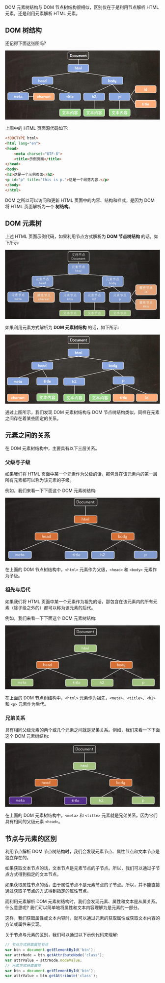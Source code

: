 DOM 元素树结构与 DOM 节点树结构很相似，区别仅在于是利用节点解析 HTML 元素，还是利用元素解析 HTML 元素。

## DOM 树结构

还记得下面这张图吗?

![](img/02.png)

上图中的 HTML 页面源代码如下:

```html
<!DOCTYPE html>
<html lang="en">
<head>
    <meta charset="UTF-8">
    <title>示例页面</title>
</head>
<body>
<h2>这是一个示例页面</h2>
<p id="p" title="this is p.">这是一个段落内容.</p>
</body>
</html>
```

DOM 之所以可以访问和更新 HTML 页面中的内容、结构和样式，是因为 DOM 将 HTML 页面解析为一个 **树结构**。

## DOM 元素树

上述 HTML 页面示例代码，如果利用节点方式解析为 **DOM 节点树结构** 的话，如下所示:

![](img/03.png)

如果利用元素方式解析为 **DOM 元素树结构** 的话，如下所示:

![](img/04.png)

通过上图所示，我们发现 DOM 元素树结构与 DOM 节点树结构类似，同样在元素之间存在着某些固定的关系。

## 元素之间的关系

在 DOM 元素树结构中，主要具有以下三层关系。

### 父级与子级

如果我们将 HTML 页面中某一个元素作为父级的话，那包含在该元素内的第一层所有元素都可以称为该元素的子级。

例如，我们来看一下下面这个 DOM 元素树结构:

![](img/05.png)

在上面的 DOM 节点树结构中，`<html>` 元素作为父级，`<head>` 和 `<body>` 元素作为子级。

### 祖先与后代

如果我们将 HTML 页面中某一个元素作为祖先的话，那包含在该元素内的所有元素（除子级之外的）都可以称为该元素的后代。

例如，我们来看一下下面这个 DOM 元素树结构:

![](img/06.png)

在上面的 DOM 节点树结构中，`<html>` 元素作为祖先，`<meta>`、`<title>`、`<h2>` 和 `<p>` 元素作为后代。

### 兄弟关系

具有相同父级元素的两个或几个元素之间就是兄弟关系。例如，我们来看一下下面这个 DOM 元素树结构:

![](img/07.png)

在上面的 DOM 元素树结构中，`<meta>` 和 `<title>` 元素就是兄弟关系。因为它们具有相同的父级元素 `<head>`。

## 节点与元素的区别

利用节点解析 DOM 节点树结构时，我们会发现元素节点、属性节点和文本节点是独立存在的。

如果获取文本节点的话，文本节点是元素节点的子节点。所以，我们可以通过子节点方式得到指定的文本节点。

如果获取属性节点的话，由于属性节点不是元素节点的子节点。所以，并不能直接通过获取子节点的方式得到指定的属性节点。

而利用元素解析 DOM 元素树结构时，我们会发现元素、属性和文本是从属关系。什么意思呢? 我们可以简单地将属性和文本内容理解为是元素的一部分。

这样，我们获取属性或文本内容时，就可以通过元素的获取属性或获取文本内容的方法或属性来实现。

关于节点与元素的区别，我们可以通过以下示例代码来理解:

```javascript
// 节点方式获取属性节点
var btn = document.getElementById('btn');
var attrNode = btn.getAttributeNode('class');
var attrValue = attrNode.nodeValue;
// 元素方式获取属性
var btn = document.getElementById('btn');
var attrValue = btn.getAttribute('class');
```